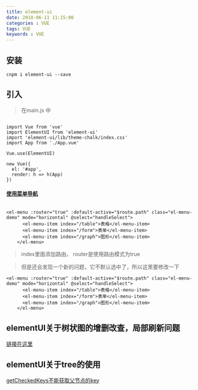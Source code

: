 ```yaml
---
title: element-ui
date: 2018-06-11 11:15:00
categories : VUE
tags: VUE
keywords : VUE
---
```


## 安装
```
cnpm i element-ui --save
```

## 引入

> 在main.js 中

```

import Vue from 'vue'
import ElementUI from 'element-ui'
import 'element-ui/lib/theme-chalk/index.css'
import App from './App.vue'

Vue.use(ElementUI)

new Vue({
  el: '#app',
  render: h => h(App)
})
```

#### [使用菜单导航](https://segmentfault.com/a/1190000007810151)

```

<el-menu :router="true" :default-active="$route.path" class="el-menu-demo" mode="horizontal" @select="handleSelect">
      <el-menu-item index="/table">表格</el-menu-item>
      <el-menu-item index="/form">表单</el-menu-item>
      <el-menu-item index="/graph">图形</el-menu-item>
    </el-menu>
```
> index里面添加路由，  router是使用路由模式为true

> 但是还会发现一个新的问题，它不默认选中了，所以这里要修改一下

```
<el-menu :router="true" :default-active="$route.path" class="el-menu-demo" mode="horizontal" @select="handleSelect">
      <el-menu-item index="/table">表格</el-menu-item>
      <el-menu-item index="/form">表单</el-menu-item>
      <el-menu-item index="/graph">图形</el-menu-item>
    </el-menu>
```
## elementUI关于树状图的增删改查，局部刷新问题

[链接在这里](https://segmentfault.com/a/1190000011574698)


## elementUI关于tree的使用

[getCheckedKeys不能获取父节点的key](https://segmentfault.com/q/1010000012345769/a-1020000012347029)
